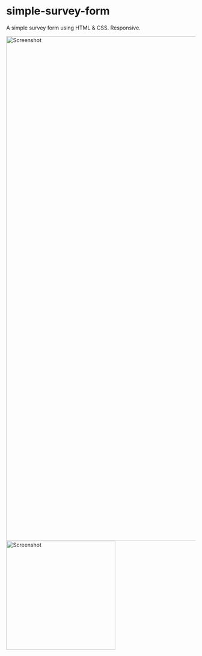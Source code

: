 # simple-survey-form

A simple survey form using HTML & CSS. Responsive.

<img width="1343" alt="Screenshot" src="https://github.com/vickneee/simple-survey-form/assets/93821265/c4218881-43aa-42e2-81c8-6a5fe08a12ab">

<img width="290" alt="Screenshot" src="https://github.com/vickneee/simple-survey-form/assets/93821265/f8abcdc0-c618-4266-8134-f59919335294">
